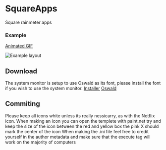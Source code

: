 # SquareApps
Square rainmeter apps

### Example
[Animated GIF](https://gfycat.com/KaleidoscopicEllipticalBlackmamba)

![Example layout](https://i.imgur.com/sliXWjv.jpg)

## Download
The system monitor is setup to use Oswald as its font, please install the font if you wish to use the system monitor.
[Installer](https://github.com/Filip9696/SquareApps/releases/download/2.0/SquareApps_2.0.rmskin)
[Oswald](https://github.com/google/fonts/raw/master/ofl/oswald/static/Oswald-Regular.ttf)

## Commiting
Please keep all icons white unless its really nessicarry, as with the Netflix icon.
When making an icon you can open the templete with paint.net try and keep the size of the icon between the red and yellow box the pink X should mark the center of the icon
When making the .ini file feel free to credit yourself in the author metadata and make sure that the execute tag will work on the majority of computers
